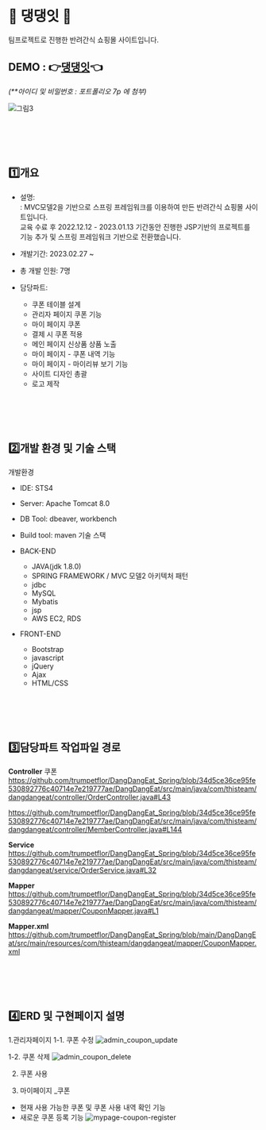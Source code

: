 # 🐶 댕댕잇 🐶
팀프로젝트로 진행한  반려간식 쇼핑몰 사이트입니다.
## DEMO : 👉<a href="http://itwillbs4.cafe24.com/DangDangEat/">댕댕잇</a>👈 
<i>(**아이디 및 비밀번호 : 포트폴리오 7p 에 첨부)</i>


![그림3](https://user-images.githubusercontent.com/112055211/230164741-e8a8ea39-f02f-44a8-a098-7fb45d255c56.png)



<br><br><br>
1️⃣개요
----
- 설명: <br>: MVC모델2을 기반으로 스프링 프레임워크를 이용하여 만든 반려간식 쇼핑몰 사이트입니다.<br>
              교육 수료 후 2022.12.12 - 2023.01.13 기간동안 진행한 JSP기반의 프로젝트를 기능 추가 및 스프링 프레임워크 기반으로 전환했습니다.
               
- 개발기간: 2023.02.27 ~ 
- 총 개발 인원: 7명

- 담당파트: 
  - 쿠폰 테이블 설계 
  - 관리자 페이지 쿠폰 기능
  - 마이 페이지 쿠폰
  - 결제 시 쿠폰 적용
  - 메인 페이지 신상품 상품 노출
  - 마이 페이지 - 쿠폰 내역 기능
  - 마이 페이지 - 마이리뷰 보기 기능
  - 사이트 디자인 총괄
  - 로고 제작

 
 
<br><br><br>
2️⃣개발 환경 및 기술 스택
----
개발환경
- IDE: STS4
- Server: Apache Tomcat 8.0
- DB Tool: dbeaver, workbench
- Build tool: maven
기술 스택
- BACK-END
  - JAVA(jdk 1.8.0)
  - SPRING FRAMEWORK / MVC 모델2 아키텍처 패턴
  - jdbc
  - MySQL
  - Mybatis
  - jsp
  - AWS EC2, RDS
  
- FRONT-END
  - Bootstrap
  - javascript
  - jQuery
  - Ajax
  - HTML/CSS

<br><br><br>
3️⃣담당파트 작업파일 경로
---
<b>Controller</b>
쿠폰
https://github.com/trumpetflor/DangDangEat_Spring/blob/34d5ce36ce95fe530892776c40714e7e219777ae/DangDangEat/src/main/java/com/thisteam/dangdangeat/controller/OrderController.java#L43

https://github.com/trumpetflor/DangDangEat_Spring/blob/34d5ce36ce95fe530892776c40714e7e219777ae/DangDangEat/src/main/java/com/thisteam/dangdangeat/controller/MemberController.java#L144

<b>Service</b>
https://github.com/trumpetflor/DangDangEat_Spring/blob/34d5ce36ce95fe530892776c40714e7e219777ae/DangDangEat/src/main/java/com/thisteam/dangdangeat/service/OrderService.java#L32

<b>Mapper</b>
https://github.com/trumpetflor/DangDangEat_Spring/blob/34d5ce36ce95fe530892776c40714e7e219777ae/DangDangEat/src/main/java/com/thisteam/dangdangeat/mapper/CouponMapper.java#L1

<b>Mapper.xml</b>
https://github.com/trumpetflor/DangDangEat_Spring/blob/main/DangDangEat/src/main/resources/com/thisteam/dangdangeat/mapper/CouponMapper.xml


<br><br><br>
4️⃣ERD 및 구현페이지 설명
---


1.관리자페이지
  1-1. 쿠폰 수정
![admin_coupon_update](https://user-images.githubusercontent.com/112055211/232452189-89792ec1-120c-4870-b4c1-6605a5525bfa.gif)

  1-2. 쿠폰 삭제
![admin_coupon_delete](https://user-images.githubusercontent.com/112055211/232452793-00c2e278-b5e8-4209-8caa-29640a659e52.gif)


2. 쿠폰 사용

3. 마이페이지 _쿠폰 
- 현재 사용 가능한 쿠폰 및 쿠폰 사용 내역 확인 기능
- 새로운 쿠폰 등록 기능
![mypage-coupon-register](https://user-images.githubusercontent.com/112055211/232450466-dfe3bae4-0c1f-4ae0-8133-d49d20181587.gif)
